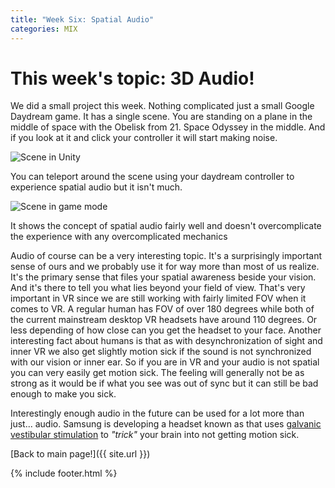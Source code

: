 ```yaml
---
title: "Week Six: Spatial Audio"
categories: MIX
---
```


# This week's topic: 3D Audio!

We did a small project this week. Nothing complicated just a small Google Daydream game. It has a single scene. You are standing on a plane in the middle of space with the Obelisk from 21. Space Odyssey in the middle. And if you look at it and click your controller it will start making noise.

![Scene in Unity]({{site.url}}/images/MixWeekSixAudio/monolith.png)

You can teleport around the scene using your daydream controller to experience spatial audio but it isn't much.

![Scene in game mode]({{site.url}}/images/MixWeekSixAudio/jupiter.png)

It shows the concept of spatial audio fairly well and doesn't overcomplicate the experience with any overcomplicated mechanics

Audio of course can be a very interesting topic. It's a surprisingly important sense of ours and we probably use it for way more than most of us realize. It's the primary sense that files your spatial awareness beside your vision. And it's there to tell you what lies beyond your field of view. That's very important in VR since we are still working with fairly limited FOV when it comes to VR. A regular human has FOV of over 180 degrees while both of the current mainstream desktop VR headsets have around 110 degrees. Or less depending of how close can you get the headset to your face.
Another interesting fact about humans is that as with desynchronization of sight and inner VR we also get slightly motion sick if the sound is not synchronized with our vision or inner ear. So if you are in VR and your audio is not spatial you can very easily get motion sick. The feeling will generally not be as strong as it would be if what you see was out of sync but it can still be bad enough to make you sick.

Interestingly enough audio in the future can be used for a lot more than just... audio.
Samsung is developing a headset known as [](http://www.roadtovr.com/samsungs-new-headphones-trick-your-inner-ear-to-move-you-in-vr/) that uses [galvanic vestibular stimulation](https://en.wikipedia.org/wiki/Galvanic_vestibular_stimulation) to _"trick"_ your brain into not getting motion sick.

[Back to main page!]({{ site.url }})

{% include footer.html %}
